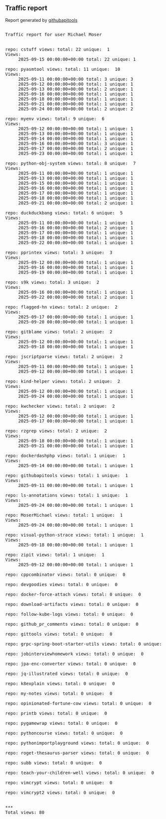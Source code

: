 <h2> Traffic report </h2>

Report generated by <a href="https://github.com/MoserMichael/githubapitools">githubapitools</a>

<pre>

Traffic report for user Michael Moser


repo: cstuff views: total: 22 unique:  1
Views:
	 2025-09-15 00:00:00+00:00 total: 22 unique: 1

repo: pyasmtool views: total: 11 unique:  10
Views:
	 2025-09-11 00:00:00+00:00 total: 3 unique: 3
	 2025-09-12 00:00:00+00:00 total: 1 unique: 1
	 2025-09-13 00:00:00+00:00 total: 2 unique: 1
	 2025-09-16 00:00:00+00:00 total: 1 unique: 1
	 2025-09-18 00:00:00+00:00 total: 1 unique: 1
	 2025-09-21 00:00:00+00:00 total: 1 unique: 1
	 2025-09-24 00:00:00+00:00 total: 2 unique: 2

repo: myenv views: total: 9 unique:  6
Views:
	 2025-09-12 00:00:00+00:00 total: 1 unique: 1
	 2025-09-13 00:00:00+00:00 total: 1 unique: 1
	 2025-09-14 00:00:00+00:00 total: 1 unique: 1
	 2025-09-16 00:00:00+00:00 total: 3 unique: 1
	 2025-09-17 00:00:00+00:00 total: 2 unique: 1
	 2025-09-23 00:00:00+00:00 total: 1 unique: 1

repo: python-obj-system views: total: 8 unique:  7
Views:
	 2025-09-11 00:00:00+00:00 total: 1 unique: 1
	 2025-09-13 00:00:00+00:00 total: 1 unique: 1
	 2025-09-15 00:00:00+00:00 total: 1 unique: 1
	 2025-09-16 00:00:00+00:00 total: 1 unique: 1
	 2025-09-17 00:00:00+00:00 total: 1 unique: 1
	 2025-09-18 00:00:00+00:00 total: 1 unique: 1
	 2025-09-21 00:00:00+00:00 total: 2 unique: 1

repo: duckduckbang views: total: 6 unique:  5
Views:
	 2025-09-11 00:00:00+00:00 total: 1 unique: 1
	 2025-09-16 00:00:00+00:00 total: 2 unique: 1
	 2025-09-17 00:00:00+00:00 total: 1 unique: 1
	 2025-09-18 00:00:00+00:00 total: 1 unique: 1
	 2025-09-22 00:00:00+00:00 total: 1 unique: 1

repo: pprintex views: total: 3 unique:  3
Views:
	 2025-09-12 00:00:00+00:00 total: 1 unique: 1
	 2025-09-16 00:00:00+00:00 total: 1 unique: 1
	 2025-09-19 00:00:00+00:00 total: 1 unique: 1

repo: s9k views: total: 3 unique:  2
Views:
	 2025-09-16 00:00:00+00:00 total: 1 unique: 1
	 2025-09-22 00:00:00+00:00 total: 2 unique: 1

repo: flagged-hn views: total: 2 unique:  2
Views:
	 2025-09-17 00:00:00+00:00 total: 1 unique: 1
	 2025-09-20 00:00:00+00:00 total: 1 unique: 1

repo: gitblame views: total: 2 unique:  2
Views:
	 2025-09-12 00:00:00+00:00 total: 1 unique: 1
	 2025-09-18 00:00:00+00:00 total: 1 unique: 1

repo: jscriptparse views: total: 2 unique:  2
Views:
	 2025-09-11 00:00:00+00:00 total: 1 unique: 1
	 2025-09-12 00:00:00+00:00 total: 1 unique: 1

repo: kind-helper views: total: 2 unique:  2
Views:
	 2025-09-12 00:00:00+00:00 total: 1 unique: 1
	 2025-09-24 00:00:00+00:00 total: 1 unique: 1

repo: kwchecker views: total: 2 unique:  2
Views:
	 2025-09-12 00:00:00+00:00 total: 1 unique: 1
	 2025-09-17 00:00:00+00:00 total: 1 unique: 1

repo: rzgrep views: total: 2 unique:  2
Views:
	 2025-09-18 00:00:00+00:00 total: 1 unique: 1
	 2025-09-21 00:00:00+00:00 total: 1 unique: 1

repo: dockerdashphp views: total: 1 unique:  1
Views:
	 2025-09-14 00:00:00+00:00 total: 1 unique: 1

repo: githubapitools views: total: 1 unique:  1
Views:
	 2025-09-11 00:00:00+00:00 total: 1 unique: 1

repo: ls-annotations views: total: 1 unique:  1
Views:
	 2025-09-24 00:00:00+00:00 total: 1 unique: 1

repo: MoserMichael views: total: 1 unique:  1
Views:
	 2025-09-24 00:00:00+00:00 total: 1 unique: 1

repo: visual-python-strace views: total: 1 unique:  1
Views:
	 2025-09-18 00:00:00+00:00 total: 1 unique: 1

repo: zipit views: total: 1 unique:  1
Views:
	 2025-09-12 00:00:00+00:00 total: 1 unique: 1

repo: cppcombinator views: total: 0 unique:  0

repo: devgoodies views: total: 0 unique:  0

repo: docker-force-attach views: total: 0 unique:  0

repo: download-artifacts views: total: 0 unique:  0

repo: follow-kube-logs views: total: 0 unique:  0

repo: github_pr_comments views: total: 0 unique:  0

repo: gittools views: total: 0 unique:  0

repo: grpc-spring-boot-starter-utils views: total: 0 unique:  0

repo: jobinterviewhomework views: total: 0 unique:  0

repo: jpa-enc-converter views: total: 0 unique:  0

repo: jq-illustrated views: total: 0 unique:  0

repo: k8explain views: total: 0 unique:  0

repo: my-notes views: total: 0 unique:  0

repo: opinionated-fortune-cow views: total: 0 unique:  0

repo: printb views: total: 0 unique:  0

repo: pygamewrap views: total: 0 unique:  0

repo: pythoncourse views: total: 0 unique:  0

repo: pythonimportplayground views: total: 0 unique:  0

repo: roget-thesaurus-parser views: total: 0 unique:  0

repo: subb views: total: 0 unique:  0

repo: teach-your-children-well views: total: 0 unique:  0

repo: vimcrypt views: total: 0 unique:  0

repo: vimcrypt2 views: total: 0 unique:  0


***
Total views: 80
